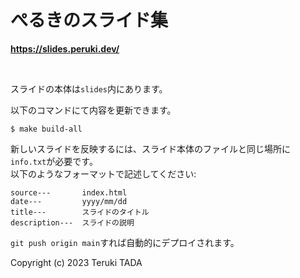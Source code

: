 # ぺるきのスライド集
**https://slides.peruki.dev/**

<br>

スライドの本体は`slides`内にあります。

以下のコマンドにて内容を更新できます。
```
$ make build-all
```

新しいスライドを反映するには、スライド本体のファイルと同じ場所に`info.txt`が必要です。<br>
以下のようなフォーマットで記述してください:
```
source---       index.html
date---         yyyy/mm/dd
title---        スライドのタイトル
description---  スライドの説明
```

`git push origin main`すれば自動的にデプロイされます。

Copyright (c) 2023 Teruki TADA

